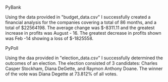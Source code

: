   PyBank    
  
  Using the data provided in "budget_data.csv" I successfully created a financial analysis for the companies covering a total of 86 months, and a total of $22564198. The average change was $-8311.11 and the greatest increase in profits was August - 16. The greatest decrease in profits shown was Feb -14 showing a loss of $-1825558.

  PyPoll

  Using the daa provided in "election_data.csv" I successfully determined the outcomes of an election. The election consisted of 3 candidates: Charles Casper Stockham, Diana DeGette, and Raymon Anthony Doane. The winner of the vote was Diana Degette at 73.812% of all votes.
